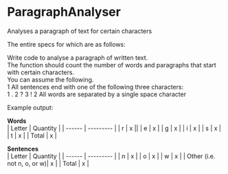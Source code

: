# ParagraphAnalyser
Analyses a paragraph of text for certain characters

The entire specs for which are as follows:

Write code to analyse a paragraph of written text.  
The function should count the number of words and paragraphs that start with certain characters.  
You can assume the following.  
1 All sentences end with one of the following three characters:  
  1 .
  2 ?
  3 !
2 All words are separated by a single space character  
    
Example output:  
    
**Words**  
| Letter | Quantity |
| ------ | --------- |
| r | x ||
| e | x |
| g | x |
| i | x |
| s | x |
| t | x |
| Total | x |

**Sentences**  
| Letter | Quantity |
| ------ | --------- |
| n | x |
| o | x |
| w | x |
| Other (i.e. not n, o, or w)| x |
| Total | x |